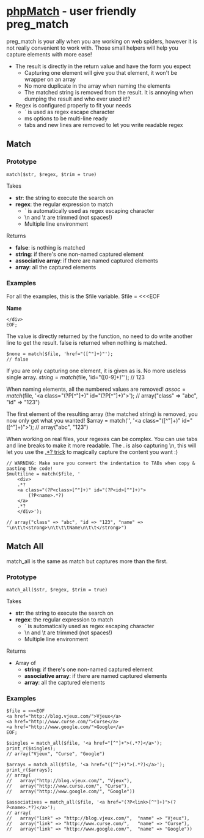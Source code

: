 [phpMatch](http://blog.vjeux.com/) - user friendly preg_match
================================

preg_match is your ally when you are working on web spiders, however it is not really convenient to work with. Those small helpers will help you capture elements with more ease!

* The result is directly in the return value and have the form you expect
	* Capturing one element will give you that element, it won't be wrapper on an array
	* No more duplicate in the array when naming the elements
	* The matched string is removed from the result. It is annoying when dumping the result and who ever used it!?
* Regex is configured properly to fit your needs
	* ` is used as regex escape character
	* ms options to be multi-line ready
	* tabs and new lines are removed to let you write readable regex

Match
-----

### Prototype

	match($str, $regex, $trim = true)

Takes

* **str**: the string to execute the search on
* **regex**: the regular expression to match
	* ` is automatically used as regex escaping character
	* \n and \t are trimmed (not spaces!)
	* Multiple line environment

Returns

* **false**: is nothing is matched
* **string**: if there's one non-named captured element
* **associative array**: if there are named captured elements
* **array**: all the captured elements


### Examples
For all the examples, this is the $file variable.
	$file = <<<EOF
	<div><a class="abc" id="123"><strong>Name</strong></a>

	</div>
	EOF;

The value is directly returned by the function, no need to do write another line to get the result. false is returned when nothing is matched.

	$none = match($file, 'href="([^"]+)"');
	// false

If you are only capturing one element, it is given as is. No more useless single array.
	$string = match($file, 'id="([0-9]+)"');
	// 123

When naming elements, all the numbered values are removed!
	$assoc = match($file, '<a class="(?P<class>[^"]+)" id="(?P<class>[^"]+)">');
	// array("class" => "abc", "id" => "123")

The first element of the resulting array (the matched string) is removed, you now only get what you wanted!
	$array = match('<a class="abc" id="123">', '<a class="([^"]+)" id="([^"]+)">');
	// array("abc", "123")

When working on real files, your regexes can be complex. You can use tabs and line breaks to make it more readable.
The . is also capturing \n, this will let you use the [.*? trick](http://www.google.fr/search?q=regex+non+greedy) to magically capture the content you want :)

	// WARNING: Make sure you convert the indentation to TABs when copy & pasting the code!
	$multiline = match($file, '
		<div>
		.*?
		<a class="(?P<class>[^"]+)" id="(?P<id>[^"]+)">
			(?P<name>.*?)
		</a>
		.*?
		</div>');

	// array("class" => "abc", "id => "123", "name" => "\n\t\t<strong>\n\t\t\tName\n\t\t</strong>")

Match All
---------

match_all is the same as match but captures more than the first.

### Prototype

	match_all($str, $regex, $trim = true)

Takes

* **str**: the string to execute the search on
* **regex**: the regular expression to match
	* ` is automatically used as regex escaping character
	* \n and \t are trimmed (not spaces!)
	* Multiple line environment

Returns

* Array of 
	* **string**: if there's one non-named captured element
	* **associative array**: if there are named captured elements
	* **array**: all the captured elements

### Examples

	$file = <<<EOF
	<a href="http://blog.vjeux.com/">Vjeux</a>
	<a href="http://www.curse.com/">Curse</a>
	<a href="http://www.google.com/">Google</a>
	EOF;

	$singles = match_all($file, '<a href="[^"]+">(.*?)</a>');
	print_r($singles);
	// array("Vjeux", "Curse", "Google")

	$arrays = match_all($file, '<a href="([^"]+)">(.*?)</a>');
	print_r($arrays);
	// array(
	//   array("http://blog.vjeux.com/", "Vjeux"),
	//   array("http://www.curse.com/", "Curse"),
	//   array("http://www.google.com/", "Google"))

	$associatives = match_all($file, '<a href="(?P<link>[^"]+)">(?P<name>.*?)</a>');
	// array(
	//   array("link" => "http://blog.vjeux.com/",	"name" => "Vjeux"),
	//   array("link" => "http://www.curse.com/",	"name" => "Curse"),
	//   array("link" => "http://www.google.com/",	"name" => "Google"))
